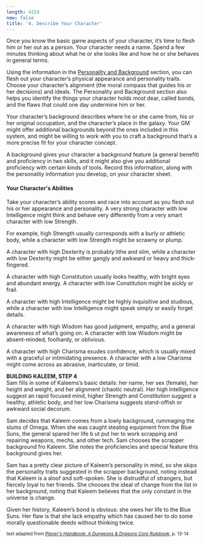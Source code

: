 ```yaml
---
length: 4224
new: false
title: '4. Describe Your Character'
---
```


Once you know the basic game aspects of your character, it’s time to flesh him or her out as a person. Your character
needs a name. Spend a few minutes thinking about what he or she looks like and how he or she behaves in general terms.

Using the information in the [Personality and Background](needsLink!!!) section, you can flesh out your character’s
physical appearance and personality traits. Choose your character’s alignment (the moral compass that guides his or her
decisions) and ideals. The Personality and Background section also helps you identify the things your character holds
most dear, called bonds, and the flaws that could one day undermine him or her.

Your character’s background describes where he or she came from, his or her original occupation, and the character’s place
in the galaxy. Your GM might offer additional backgrounds beyond the ones included in this system, and might be willing
to work with you to craft a background that’s a more precise fit for your character concept.

A background gives your character a background feature (a general benefit) and proficiency in two skills, and it might
also give you additional proficiency with certain kinds of tools. Record this information, along with the personality
information you develop, on your character sheet.

#### Your Character's Abilities
Take your character’s ability scores and race into account as you flesh out his or her appearance and personality. A very
strong character with low Intelligence might think and behave very differently from a very smart character with low Strength.

For example, high Strength usually corresponds with a burly or athletic body, while a character with low Strength might
be scrawny or plump.

A character with high Dexterity is probably lithe and slim, while a character with low Dexterity might be either gangly
and awkward or heavy and thick-fingered.

A character with high Constitution usually looks healthy, with bright eyes and abundant energy. A character with low
Constitution might be sickly or frail.

A character with high Intelligence might be highly inquisitive and studious, while a character with low Intelligence
might speak simply or easily forget details.

A character with high Wisdom has good judgment, empathy, and a general awareness of what’s going on. A character with
low Wisdom might be absent-minded, foolhardy, or oblivious.

A character with high Charisma exudes confidence, which is usually mixed with a graceful or intimidating presence. A
character with a low Charisma might come across as abrasive, inarticulate, or timid.

<v-alert type="info" :value="true">
<strong>BUILDING KALEEM, STEP 4</strong><br>
Sam fills in some of Kaleems’s basic details: her name, her sex (female), her height and weight, and her alignment (chaotic neutral).
Her high Intelligence suggest an rapid focused mind, higher Strength and Constitution suggest a healthy, athletic body,
and her low Charisma suggests stand-offish or awkward social decorum.

Sam decides that Kaleem comes from a lowly background, rummaging the slums of Omega. When she was caught stealing equipment
from the Blue Suns, the general spared her life b ut put her to work scrapping and repairing weapons, mechs, and other tech.
Sam chooses the scrapper background fro Kaleem. She notes the proficiencies and special feature this background gives her.

Sam has a pretty clear picture of Kaleem’s personality in mind, so she skips the personality traits suggested in the scrapper
background, noting instead that Kaleem is a aloof and soft-spoken. She is distrustful of strangers, but fiercely loyal to her friends.
She chooses the ideal of change from the list in her background, noting that Kaleem believes that the only constant in the universe
is change.

Given her history, Kaleem’s bond is obvious: she owes her life to the Blue Suns. Her flaw is that she lack empathy which
has caused her to do some morally questionable deeds without thinking twice.
</v-alert>

<p class="text-xs-right"><small>text adapted from <a href="http://dnd.wizards.com/products/tabletop-games/rpg-products/rpg_playershandbook" target="_blank">
<em>Player's Handbook: A Dungeons & Dragons Core Rulebook</em></a>, p. 13-14</small></p>